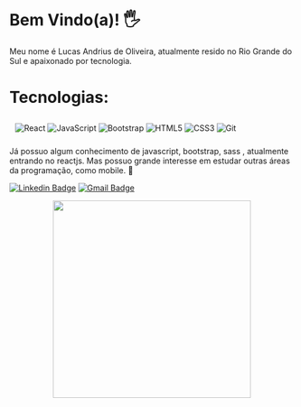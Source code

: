 # Bem Vindo(a)!  🖐

Meu nome é Lucas Andrius de Oliveira, atualmente resido no Rio Grande do Sul e apaixonado por tecnologia.


# Tecnologias:
<div style="display:flex;padding:10px">
<img alt="React" src="https://img.shields.io/badge/react%20-%2320232a.svg?&style=for-the-badge&logo=react&logoColor=%2361DAFB" />
  &nbsp;
<img alt="JavaScript" src="https://img.shields.io/badge/javascript%20-%23323330.svg?&style=for-the-badge&logo=javascript&logoColor=%23F7DF1E"/>
  &nbsp;
<img alt="Bootstrap" src="https://img.shields.io/badge/bootstrap%20-%23563D7C.svg?&style=for-the-badge&logo=bootstrap&logoColor=white" />
  &nbsp;
<img alt="HTML5" src="https://img.shields.io/badge/html5%20-%23E34F26.svg?&style=for-the-badge&logo=html5&logoColor=white" />
  &nbsp;
<img alt="CSS3" src="https://img.shields.io/badge/css3%20-%231572B6.svg?&style=for-the-badge&logo=css3&logoColor=white" />
  &nbsp;
<img alt="Git" src="https://img.shields.io/badge/git%20-%23F05033.svg?&style=for-the-badge&logo=git&logoColor=white" />
 &nbsp;
</div>

Já possuo algum conhecimento de javascript, bootstrap, sass , atualmente entrando no reactjs. Mas possuo grande interesse em estudar outras áreas da programação, como mobile. 🙂


[![Linkedin Badge](https://img.shields.io/badge/-Lucas%20Oliveira-39aae1?style=flat-square&logo=Linkedin&logoColor=white&link=https://www.linkedin.com/in/lucas-oliveira-aa319b1b2/)](https://www.linkedin.com/in/lucas-oliveira-aa319b1b2/) 
[![Gmail Badge](https://img.shields.io/badge/-devlucasandrius@gmail.com-39aae1?style=flat-square&logo=Gmail&logoColor=white&link=mailto:devlucasandrius@gmail.com)](mailto:devlucasandrius@gmail.com)


<p align='center'>
  <a href="#"><img src="https://github-readme-stats.vercel.app/api?username=LucasAndrius&show_icons=true&count_private=true&theme=dark" width="350"></a>
</p>






<!---
LucasAndrius/LucasAndrius is a ✨ special ✨ repository because its `README.md` (this file) appears on your GitHub profile.
You can click the Preview link to take a look at your changes.
--->
